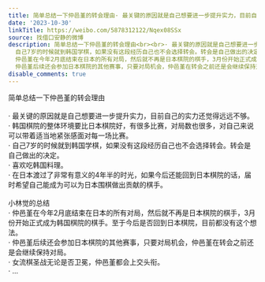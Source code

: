 ```yaml
---
title: 简单总结一下仲邑堇的转会理由· 最关键的原因就是自己想要进一步提升实力，目前自己的实力还觉得远远不够。· 韩国棋院的整体环境要比日本棋院好，有很多比赛，...
date: '2023-10-30'
linkTitle: https://weibo.com/5878312122/Nqex08SSx
source: 找借口安静的微博
description: 简单总结一下仲邑堇的转会理由<br><br>· 最关键的原因就是自己想要进一步提升实力，目前自己的实力还觉得远远不够。<br>· 韩国棋院的整体环境要比日本棋院好，有很多比赛，对局数也很多，对自己来说可以带着适当地紧张感面对每一场比赛。<br>·
  自己7岁的时候就到韩国学棋，如果没有这段经历自己也不会选择转会。转会是自己做出的决定。<br>· 喜欢吃韩国料理。<br>· 在日本渡过了非常有意义的4年半的时光，如果今后还能回到日本棋院的话，届时希望自己能成为可以为日本围棋做出贡献的棋手。<br><br>小林觉的总结<br>·
  仲邑堇在今年2月底结束在日本的所有对局，然后就不再是日本棋院的棋手，3月份开始正式成为韩国棋院的棋手。至于今后是否回到日本棋院，目前都没有这个想法。<br>·
  仲邑堇后续还会参加日本棋院的其他赛事，只要对局机会，仲邑堇在转会之前还是会继续保持对局。<br>· 女流棋圣战无论是否卫冕，仲邑堇都会上交头衔。<br>· ...
disable_comments: true
---
```

简单总结一下仲邑堇的转会理由<br><br>· 最关键的原因就是自己想要进一步提升实力，目前自己的实力还觉得远远不够。<br>· 韩国棋院的整体环境要比日本棋院好，有很多比赛，对局数也很多，对自己来说可以带着适当地紧张感面对每一场比赛。<br>· 自己7岁的时候就到韩国学棋，如果没有这段经历自己也不会选择转会。转会是自己做出的决定。<br>· 喜欢吃韩国料理。<br>· 在日本渡过了非常有意义的4年半的时光，如果今后还能回到日本棋院的话，届时希望自己能成为可以为日本围棋做出贡献的棋手。<br><br>小林觉的总结<br>· 仲邑堇在今年2月底结束在日本的所有对局，然后就不再是日本棋院的棋手，3月份开始正式成为韩国棋院的棋手。至于今后是否回到日本棋院，目前都没有这个想法。<br>· 仲邑堇后续还会参加日本棋院的其他赛事，只要对局机会，仲邑堇在转会之前还是会继续保持对局。<br>· 女流棋圣战无论是否卫冕，仲邑堇都会上交头衔。<br>· ...